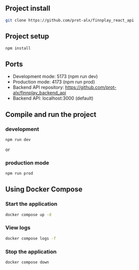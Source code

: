 ## Project install

```bash
git clone https://github.com/prot-alx/finnplay_react_api
```

## Project setup

```bash
npm install
```

## Ports
- Development mode: 5173 (npm run dev)
- Production mode: 4173 (npm run prod)
- Backend API repository: https://github.com/prot-alx/finnplay_backend_api
- Backend API: localhost:3000 (default)

## Compile and run the project
### development
```bash
npm run dev
```
or 
### production mode
```bash
npm run prod
```

## Using Docker Compose

### Start the application
```bash
docker compose up -d
```

### View logs
```bash
docker compose logs -f
```

### Stop the application
```bash
docker compose down
```
